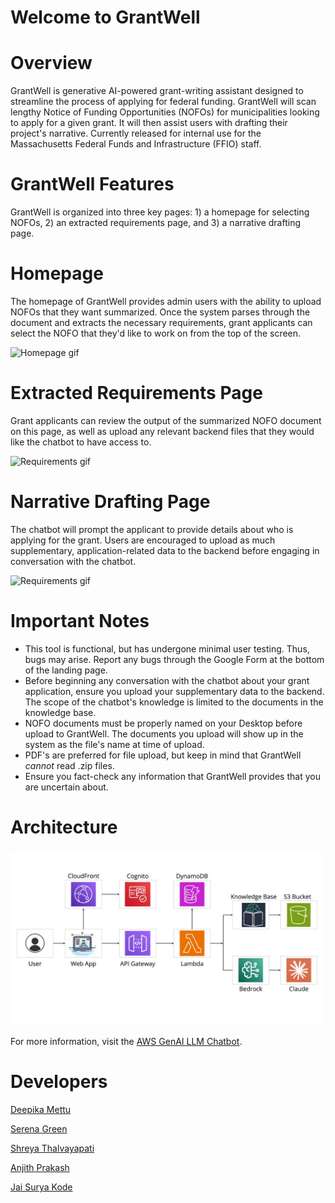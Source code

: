 # Welcome to GrantWell

# Overview
GrantWell is generative AI-powered grant-writing assistant designed to streamline the process of applying for federal funding. GrantWell will scan lengthy Notice of Funding Opportunities (NOFOs) for municipalities looking to apply for a given grant. It will then assist users with drafting their project's narrative. Currently released for internal use for the Massachusetts Federal Funds and Infrastructure (FFIO) staff. 

# GrantWell Features
GrantWell is organized into three key pages: 1) a homepage for selecting NOFOs, 2) an extracted requirements page, and 3) a narrative drafting page.

# Homepage
The homepage of GrantWell provides admin users with the ability to upload NOFOs that they want summarized. Once the system parses through the document and extracts the necessary requirements, grant applicants can select the NOFO that they'd like to work on from the top of the screen.

<img src="https://github.com/Anuttan/Grantwell-MVP/blob/main/lib/user-interface/app/public/images/landingpage.gif?raw=true" alt="Homepage gif" width="500">

# Extracted Requirements Page
Grant applicants can review the output of the summarized NOFO document on this page, as well as upload any relevant backend files that they would like the chatbot to have access to.

<img src="https://github.com/Anuttan/Grantwell-MVP/blob/main/lib/user-interface/app/public/images/reqpage.gif?raw=true" alt="Requirements gif" width="500">

# Narrative Drafting Page
The chatbot will prompt the applicant to provide details about who is applying for the grant. Users are encouraged to upload as much supplementary, application-related data to the backend before engaging in conversation with the chatbot.

<img src="https://github.com/Anuttan/Grantwell-MVP/blob/main/lib/user-interface/app/public/images/chatbotreal-compress.gif?raw=true" alt="Requirements gif" width="500">

# Important Notes
- This tool is functional, but has undergone minimal user testing. Thus, bugs may arise. Report any bugs through the Google Form at the bottom of the landing page.
- Before beginning any conversation with the chatbot about your grant application, ensure you upload your supplementary data to the backend. The scope of the chatbot's knowledge is limited to the documents in the knowledge base.
- NOFO documents must be properly named on your Desktop before upload to GrantWell. The documents you upload will show up in the system as the file's name at time of upload.
- PDF's are preferred for file upload, but keep in mind that GrantWell _cannot_ read .zip files.
- Ensure you fact-check any information that GrantWell provides that you are uncertain about.

# Architecture 
<img src="https://raw.githubusercontent.com/Anuttan/Grantwell-MVP/main/lib/user-interface/app/public/images/architecture.png" alt="FFIO Architecture" width="500">

<p>For more information, visit the <a href="https://aws-samples.github.io/aws-genai-llm-chatbot/" target="_blank">AWS GenAI LLM Chatbot</a>.</p>

# Developers 
<p><a href="https://github.com/deepikasai-mettu" target="_blank">Deepika Mettu</a></p>

<p><a href="https://github.com/serenagreenx" target="_blank">Serena Green</a></p>

<p><a href="https://github.com/shreyathal" target="_blank">Shreya Thalvayapati</a></p>

<p><a href="https://github.com/Anuttan" target="_blank">Anjith Prakash</a></p>

<p><a href="https://github.com/KodeJaiSurya" target="_blank">Jai Surya Kode</a></p>
